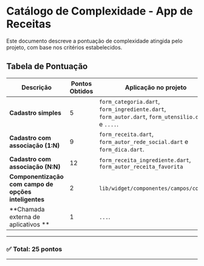 # Catálogo de Complexidade - App de Receitas

Este documento descreve a pontuação de complexidade atingida pelo projeto, com base nos critérios estabelecidos.

## Tabela de Pontuação

| Descrição | Pontos Obtidos | Aplicação no projeto |
|-----------|----------------|----------------------|
| **Cadastro simples** | 5 | `form_categoria.dart`, `form_ingrediente.dart`, `form_autor.dart`, `form_utensilio.dart` e `....`. |
| **Cadastro com associação (1:N)** | 9 | `form_receita.dart`, `form_autor_rede_social.dart` e `form_dica.dart`. |
| **Cadastro com associação (N:N)** | 12 | `form_receita_ingrediente.dart`, `form_autor_receita_favorita`|
| **Componentização com campo de opções inteligentes** | 2 | `lib/widget/componentes/campos/comum/`. |
| **Chamada externa de aplicativos	** | 1 | `...`. |

---

### ✅ Total: **25 pontos**

---

